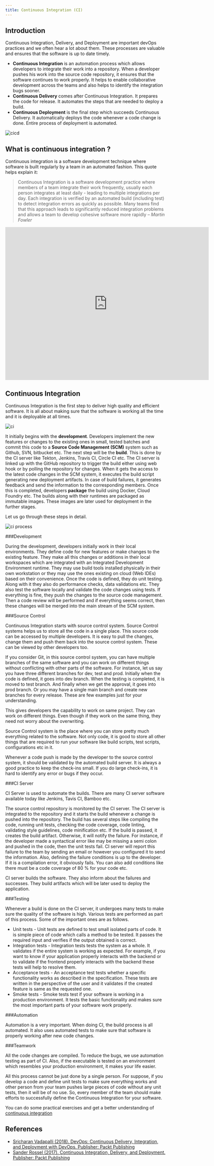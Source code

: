 ```yaml
---
title: Continuous Integration (CI)
---
```

<!--- cSpell:ignore ICPA openshiftconsole Theia userid toolset crwexposeservice gradlew bluemix ocinstall Mico crwopenlink crwopenapp swaggerui gitpat gituser  buildconfig yourproject wireframe devenvsetup viewapp crwopenlink  atemplatized rtifactoryurlsetup Kata Koda configmap Katacoda checksetup cndp katacoda checksetup Linespace igccli regcred REPLACEME Tavis pipelinerun openshiftcluster invokecloudshell cloudnative sampleapp bwoolf hotspots multicloud pipelinerun Sricharan taskrun Vadapalli Rossel REPLACEME cloudnativesampleapp artifactoryuntar untar Hotspot devtoolsservices Piyum Zonooz Farr Kamal Arora Laszewski  Roadmap roadmap Istio Packt buildpacks automatable ksonnet jsonnet targetport podsiks SIGTERM SIGKILL minikube apiserver multitenant kubelet multizone Burstable checksetup handson  stockbffnode codepatterns devenvsetup newwindow preconfigured cloudantcredentials apikey Indexyaml classname  errorcondition tektonpipeline gradlew gitsecret viewapp cloudantgitpodscreen crwopenlink cdply crwopenapp -->

## Introduction

Continuous Integration, Delivery, and Deployment are important devOps practices and we often hear a lot about them. These processes are valuable and ensures that the software is up to date timely.

- **Continuous Integration** is an automation process which allows developers to integrate their work into a repository. When a developer pushes his work into the source code repository, it ensures that the software continues to work properly. It helps to enable collaborative development across the teams and also helps to identify the integration bugs sooner.
- **Continuous Delivery** comes after Continuous Integration. It prepares the code for release. It automates the steps that are needed to deploy a build.
- **Continuous Deployment** is the final step which succeeds Continuous Delivery. It automatically deploys the code whenever a code change is done. Entire process of deployment is automated.

![cicd](../images/continuous-integration/cicd.png)

## What is continuous integration ?

Continuous integration is a software development technique where software is built regularly by a team in an automated fashion.
This quote helps explain it:

> Continuous Integration is a software development practice where members of a team integrate their work frequently,
> usually each person integrates at least daily - leading to multiple integrations per day.
> Each integration is verified by an automated build (including test) to
> detect integration errors as quickly as possible. Many teams find that this approach leads to significantly
> reduced integration problems and allows a team to develop cohesive software more rapidly
> <cite>– Martin Fowler</cite>

<iframe width="640" height="480" src="https://www.youtube.com/embed/1er2cjUq1UI" frameborder="0" allow="accelerometer; autoplay; encrypted-media; gyroscope; picture-in-picture" allowfullscreen></iframe>

## Continuous Integration

Continuous Integration is the first step to deliver high quality and efficient software. It is all about making sure that the software is working all the time and it is deployable at all times.

![ci](../images/continuous-integration/ci.png)

It initially begins with the **development**. Developers implement the new features or changes to the existing ones in small, tested batches and commit this code to a **Source Code Management (SCM)** system such as Github, SVN, bitbucket etc. The next step will be the **build**. This is done by the CI server like Tekton, Jenkins, Travis CI, Circle CI etc. The CI server is linked up with the GitHub repository to trigger the build either using web hook or by polling the repository for changes. When it gets the access to the latest code changes in the SCM system, it executes the build script generating new deployment artifacts. In case of build failures, it generates feedback and send the information to the corresponding members. Once this is completed, developers **package** the build using Docker, Cloud Foundry etc. The builds along with their runtimes are packaged as immutable images. These images are later used for deployment in the further stages.

Let us go through these steps in detail.

![ci process](../images/continuous-integration/ci_process.png)

###Development

During the development, developers initially work in their local environments. They define code for new features or make changes to the existing feature. They make all this changes or additions in their local workspaces which are integrated with an Integrated Development Environment runtime. They may use build tools installed physically in their own workstation or they may use the ones existing on cloud (Web IDEs) based on their convenience. Once the code is defined, they do unit testing. Along with it they also do performance checks, data validations etc. They also test the software locally and validate the code changes using tests. If everything is fine, they push the changes to the source code management. Then a code review will be performed and if everything seems correct, then these changes will be merged into the main stream of the SCM system.

###Source Control

Continuous Integration starts with source control system. Source Control systems helps us to store all the code in a single place. This source code can be accessed by multiple developers. It is easy to pull the changes, change them and push them back into the source control system. These can be viewed by other developers too.

If you consider Git, in this source control system, you can have multiple branches of the same software and you can work on different things without conflicting with other parts of the software. For instance, let us say you have three different branches for dev, test and prod. Initially when the code is defined, it goes into dev branch. When the testing is completed, it is moved to test branch. And finally when we get the approval, it goes into prod branch. Or you may have a single main branch and create new branches for every release. These are few examples just for your understanding.

This gives developers the capability to work on same project. They can work on different things. Even though if they work on the same thing, they need not worry about the overwriting.

Source Control system is the place where you can store pretty much everything related to the software. Not only code, it is good to store all other things that are required to run your software like build scripts, test scripts, configurations etc in it.

Whenever a code push is made by the developer to the source control system, it should be validated by the automated build server. It is always a good practice to keep the check-ins small. If you do large check-ins, it is hard to identify any error or bugs if they occur.

###CI Server

CI Server is used to automate the builds. There are many CI server software available today like Jenkins, Tavis CI, Bamboo etc.

The source control repository is monitored by the CI server. The CI server is integrated to the repository and it starts the build whenever a change is pushed into the repository. The build has several steps like compiling the code, running unit tests, checking the code coverage, code linting, validating style guidelines, code minification etc. If the build is passed, it creates the build artifact. Otherwise, it will notify the failure. For instance, if the developer made a syntactical error like may be missing a semi colon and pushed in the code, then the unit tests fail. CI server will report this failure to the team by sending an email or however you configured it to send the information. Also, defining the failure conditions is up to the developer. If it is a compilation error, it obviously fails. You can also add conditions like there must be a code coverage of 80 % for your code etc.

CI server builds the software. They also inform about the failures and successes. They build artifacts which will be later used to deploy the application.

###Testing

Whenever a build is done on the CI server, it undergoes many tests to make sure the quality of the software is high. Various tests are performed as part of this process. Some of the important ones are as follows.

- Unit tests - Unit tests are defined to test small isolated parts of code. It is simple piece of code which calls a method to be tested. It passes the required input and verifies if the output obtained is correct.
- Integration tests - Integration tests tests the system as a whole. It validates if the entire system is working as expected. For example, if you want to know if your application properly interacts with the backend or to validate if the frontend properly interacts with the backend these tests will help to resolve them.
- Acceptance tests - An acceptance test tests whether a specific functionality works as described in the specification. These tests are written in the perspective of the user and it validates if the created feature is same as the requested one.
- Smoke tests - Smoke tests test if your software is working in a production environment. It tests the basic functionality and makes sure the most important parts of your software work properly.

###Automation

Automation is a very important. When doing CI, the build process is all automated. It also uses automated tests to make sure that software is properly working after new code changes.

###Teamwork

All the code changes are compiled. To reduce the bugs, we use automation testing as part of CI. Also, if the executable is tested on an environment which resembles your production environment, it makes your life easier.

All this process cannot be just done by a single person. For suppose, if you develop a code and define unit tests to make sure everything works and other person from your team pushes large pieces of code without any unit tests, then it will be of no use. So, every member of the team should make efforts to successfully define the Continuous Integration for your software.

You can do some practical exercises and get a better understanding of [continuous integration](/developer-intermediate/continuous-integration-handson/)

## References

- [Sricharan Vadapalli (2018). DevOps: Continuous Delivery, Integration, and Deployment with DevOps. Publisher: Packt Publishing](https://learning.oreilly.com/library/view/devops-continuous-delivery/9781789132991/)
- [Sander Rossel (2017). Continuous Integration, Delivery, and Deployment. Publisher: Packt Publishing](https://learning.oreilly.com/library/view/continuous-integration-delivery/9781787286610/)
